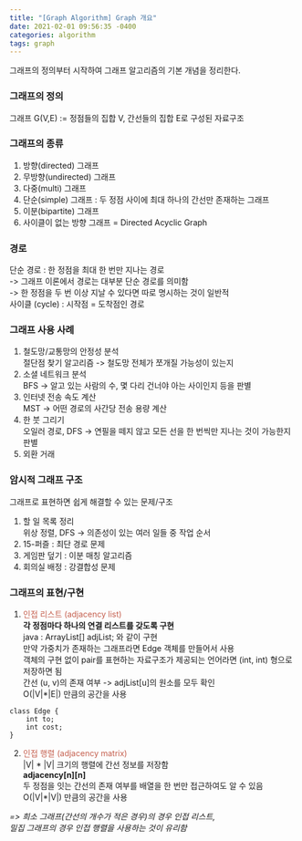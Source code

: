 ```yaml
---
title: "[Graph Algorithm] Graph 개요"
date: 2021-02-01 09:56:35 -0400
categories: algorithm
tags: graph
---
```


그래프의 정의부터 시작하여 그래프 알고리즘의 기본 개념을 정리한다.  

### 그래프의 정의
그래프 G(V,E) := 정점들의 집합 V, 간선들의 집합 E로 구성된 자료구조  

### 그래프의 종류
1. 방향(directed) 그래프  
2. 무방향(undirected) 그래프  
3. 다중(multi) 그래프  
4. 단순(simple) 그래프 : 두 정점 사이에 최대 하나의 간선만 존재하는 그래프  
5. 이분(bipartite) 그래프  
6. 사이클이 없는 방향 그래프 = Directed Acyclic Graph  

### 경로
단순 경로 : 한 정점을 최대 한 번만 지나는 경로  
-> 그래프 이론에서 경로는 대부분 단순 경로를 의미함  
-> 한 정점을 두 번 이상 지날 수 있다면 따로 명시하는 것이 일반적  
사이클 (cycle) : 시작점 = 도착점인 경로  

### 그래프 사용 사례
1. 철도망/교통망의 안정성 분석  
  절단점 찾기 알고리즘 -> 철도망 전체가 쪼개질 가능성이 있는지  
2. 소셜 네트워크 분석  
  BFS -> 알고 있는 사람의 수, 몇 다리 건너야 아는 사이인지 등을 판별  
3. 인터넷 전송 속도 계산  
  MST -> 어떤 경로의 사간당 전송 용량 계산  
4. 한 붓 그리기  
  오일러 경로, DFS -> 연필을 떼지 않고 모든 선을 한 번씩만 지나는 것이 가능한지 판별  
5. 외환 거래  

### 암시적 그래프 구조
그래프로 표현하면 쉽게 해결할 수 있는 문제/구조  
1. 할 일 목록 정리  
  위상 정렬, DFS -> 의존성이 있는 여러 일들 중 작업 순서  
2. 15-퍼즐 : 최단 경로 문제  
3. 게임판 덮기 : 이분 매칭 알고리즘  
4. 회의실 배정 : 강결합성 문제  

### 그래프의 표현/구현
1. <span style="color:#c55f4e">인접 리스트 (adjacency list)</span>  
  **각 정점마다 하나의 연결 리스트를 갖도록 구현**  
  java : ArrayList<Integer>[] adjList; 와 같이 구현  
  만약 가중치가 존재하는 그래프라면 Edge 객체를 만들어서 사용  
  객체의 구현 없이 pair를 표현하는 자료구조가 제공되는 언어라면 (int, int) 형으로 저장하면 됨  
  간선 (u, v)의 존재 여부 -> adjList[u]의 원소를 모두 확인  
  O(|V|*|E|) 만큼의 공간을 사용

```
class Edge {  
    int to;  
    int cost;  
}
```

2. <span style="color:#c55f4e">인접 행렬 (adjacency matrix)</span>  
  |V| * |V| 크기의 행렬에 간선 정보를 저장함  
  **adjacency\[n]\[n]**  
  두 정점을 잇는 간선의 존재 여부를 배열을 한 번만 접근하여도 알 수 있음  
  O(|V|*|V|) 만큼의 공간을 사용  

*=> 희소 그래프(간선의 개수가 적은 경우)의 경우 인접 리스트,*  
   *밀집 그래프의 경우 인접 행렬을 사용하는 것이 유리함*  

<br>
<br>
<br>